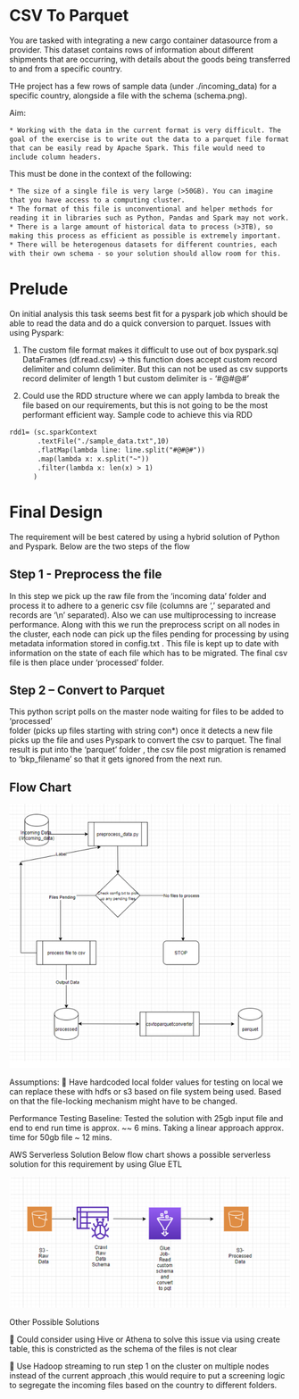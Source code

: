 # CSV To Parquet

You are tasked with integrating a new cargo container datasource from a provider. 
This dataset contains rows of information about different shipments that are occurring, with details about the goods being transferred to and from a specific country.

THe project has a few rows of sample data (under ./incoming_data) for a specific country, alongside a file 
with the schema (schema.png). 
	
Aim:
	
	* Working with the data in the current format is very difficult. The goal of the exercise is to write out the data to a parquet file format that can be easily read by Apache Spark. This file would need to include column headers.
	
This must be done in the context of the following:

	* The size of a single file is very large (>50GB). You can imagine that you have access to a computing cluster.
	* The format of this file is unconventional and helper methods for reading it in libraries such as Python, Pandas and Spark may not work.
	* There is a large amount of historical data to process (>3TB), so making this process as efficient as possible is extremely important.
	* There will be heterogenous datasets for different countries, each with their own schema - so your solution should allow room for this.

# Prelude

On initial analysis this task seems best fit for a pyspark job which should be able to read the data and do a quick conversion to parquet. 
Issues with using Pyspark:
1)	The custom file format makes it difficult to use out of box pyspark.sql DataFrames  (df.read.csv) -> this function does accept custom record delimiter and column delimiter. But this can not be used as csv supports record delimiter of length 1 but custom delimiter is -  ‘#@#@#’ 

2)	Could use the RDD structure where we can apply lambda to break the file based on our requirements, but this is not going to be the most performant efficient way. Sample code to achieve this via RDD

```
rdd1= (sc.sparkContext
       .textFile("./sample_data.txt",10)
       .flatMap(lambda line: line.split("#@#@#"))
       .map(lambda x: x.split("~"))
       .filter(lambda x: len(x) > 1)
      )
```

	
# Final Design

The requirement will be best catered by using a hybrid solution of Python and Pyspark.
Below are the two steps of the flow

## Step 1 - Preprocess the file 

In this step we pick up the raw file from the ‘incoming data’ folder and process it to adhere to a 
generic csv file (columns are ‘,’ separated and records are ‘\n’ separated). 
Also we can use multiprocessing to increase performance. Along with this we run the preprocess script on all 
nodes in the cluster, each node can pick up the files pending for processing by using metadata 
information stored in config.txt . This file is kept up to date with information on the state of 
each file which has to be migrated. The final csv file is then place under ‘processed’ folder.

## Step 2 – Convert to Parquet
This python script polls on the master node waiting for files to be added to ‘processed’  
folder (picks up files starting with string con*) once it detects a new file picks up the file and 
uses Pyspark to convert the csv to parquet. 
The final result is put into the ‘parquet’ folder , the csv file post migration is renamed to
‘bkp_filename’ so that it gets ignored from the next run. 

## Flow Chart

![img_3.png](img_3.png)
 


Assumptions:
	Have hardcoded local folder values for testing on local we can replace these with hdfs or 
s3 based on file system being used. Based on that the file-locking mechanism might have to be changed.


Performance Testing Baseline:
Tested the solution with 25gb input file and end to end run time is approx. ~~ 6 mins. Taking a linear approach approx. time for 50gb file ~ 12 mins.

AWS Serverless Solution
Below flow chart shows a possible serverless solution for this requirement by using Glue ETL

 ![img_4.png](img_4.png)

Other Possible Solutions 

	Could consider using Hive or Athena to solve this issue via using create table, this is constricted as the schema of the files is not clear

	Use Hadoop streaming to run step 1 on the cluster on multiple nodes instead of the current approach ,this would require to put a screening logic to segregate the incoming files based on the country to different folders.



 
